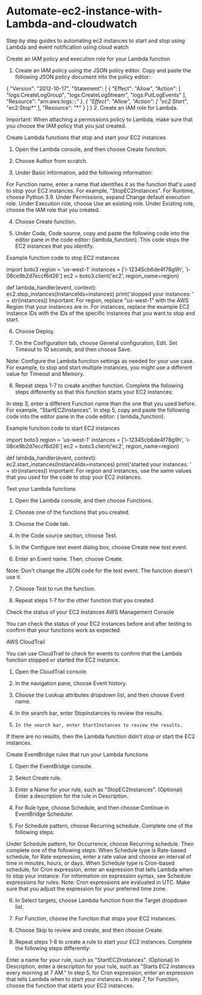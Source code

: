 # Automate-ec2-instance-with-Lambda-and-cloudwatch
Step by step guides to automating ec2 instances to start and stop using Lambda and event notification using cloud watch

Create an IAM policy and execution role for your Lambda function
1.    Create an IAM policy using the JSON policy editor. Copy and paste the following JSON policy document into the policy editor:

{
  "Version": "2012-10-17",
  "Statement": [
    {
      "Effect": "Allow",
      "Action": [
        "logs:CreateLogGroup",
        "logs:CreateLogStream",
        "logs:PutLogEvents"
      ],
      "Resource": "arn:aws:logs:*:*:*"
    },
    {
      "Effect": "Allow",
      "Action": [
        "ec2:Start*",
        "ec2:Stop*"
      ],
      "Resource": "*"
    }
  ]
}
2.    Create an IAM role for Lambda.

Important: When attaching a permissions policy to Lambda, make sure that you choose the IAM policy that you just created.

Create Lambda functions that stop and start your EC2 instances
1.    Open the Lambda console, and then choose Create function.

2.    Choose Author from scratch.

3.    Under Basic information, add the following information:

For Function name, enter a name that identifies it as the function that's used to stop your EC2 instances. For example, "StopEC2Instances".
For Runtime, choose Python 3.9.
Under Permissions, expand Change default execution role.
Under Execution role, choose Use an existing role.
Under Existing role, choose the IAM role that you created.

4.    Choose Create function.

5.    Under Code, Code source, copy and paste the following code into the editor pane in the code editor: (lambda_function). This code stops the EC2 instances that you identify.

Example function code to stop EC2 instances

import boto3
region = 'us-west-1'
instances = ['i-12345cb6de4f78g9h', 'i-08ce9b2d7eccf6d26']
ec2 = boto3.client('ec2', region_name=region)

def lambda_handler(event, context):
    ec2.stop_instances(InstanceIds=instances)
    print('stopped your instances: ' + str(instances))
Important: For region, replace "us-west-1" with the AWS Region that your instances are in. For instances, replace the example EC2 instance IDs with the IDs of the specific instances that you want to stop and start.

6.    Choose Deploy.

7.    On the Configuration tab, choose General configuration, Edit. Set Timeout to 10 seconds, and then choose Save.

Note: Configure the Lambda function settings as needed for your use case. For example, to stop and start multiple instances, you might use a different value for Timeout and Memory.

8.    Repeat steps 1-7 to create another function. Complete the following steps differently so that this function starts your EC2 instances:

In step 3, enter a different Function name than the one that you used before. For example, "StartEC2Instances".
In step 5, copy and paste the following code into the editor pane in the code editor: ( lambda_function).

Example function code to start EC2 instances

import boto3
region = 'us-west-1'
instances = ['i-12345cb6de4f78g9h', 'i-08ce9b2d7eccf6d26']
ec2 = boto3.client('ec2', region_name=region)

def lambda_handler(event, context):
    ec2.start_instances(InstanceIds=instances)
    print('started your instances: ' + str(instances))
Important: For region and instances, use the same values that you used for the code to stop your EC2 instances.

Test your Lambda functions
1.    Open the Lambda console, and then choose Functions.

2.    Choose one of the functions that you created.

3.    Choose the Code tab.

4.    In the Code source section, choose Test.

5.    In the Configure test event dialog box, choose Create new test event.

6.    Enter an Event name. Then, choose Create.

Note: Don't change the JSON code for the test event. The function doesn't use it.

7.    Choose Test to run the function.

8.    Repeat steps 1-7 for the other function that you created.

Check the status of your EC2 instances
AWS Management Console

You can check the status of your EC2 instances before and after testing to confirm that your functions work as expected.

AWS CloudTrail

You can use CloudTrail to check for events to confirm that the Lambda function stopped or started the EC2 instance.

1.    Open the CloudTrail console.

2.    In the navigation pane, choose Event history.

3.    Choose the Lookup attributes dropdown list, and then choose Event name.

4.    In the search bar, enter StopInstances to review the results.

5.     In the search bar, enter StartInstances to review the results.

If there are no results, then the Lambda function didn't stop or start the EC2 instances.

Create EventBridge rules that run your Lambda functions
1.    Open the EventBridge console.

2.    Select Create rule.

3.    Enter a Name for your rule, such as "StopEC2Instances". (Optional) Enter a description for the rule in Description.

4.    For Rule type, choose Schedule, and then choose Continue in EventBridge Scheduler.

5.    For Schedule pattern, choose Recurring schedule. Complete one of the following steps:

Under Schedule pattern, for Occurrence, choose Recurring schedule. Then complete one of the following steps:
When Schedule type is Rate-based schedule, for Rate expression, enter a rate value and choose an interval of time in minutes, hours, or days.
When Schedule type is Cron-based schedule, for Cron expression, enter an expression that tells Lambda when to stop your instance. For information on expression syntax, see Schedule expressions for rules.
Note: Cron expressions are evaluated in UTC. Make sure that you adjust the expression for your preferred time zone.

6.    In Select targets, choose Lambda function from the Target dropdown list.

7.    For Function, choose the function that stops your EC2 instances.

8.    Choose Skip to review and create, and then choose Create.

9.    Repeat steps 1-8 to create a rule to start your EC2 instances. Complete the following steps differently:

Enter a name for your rule, such as "StartEC2Instances".
(Optional) In Description, enter a description for your rule, such as "Starts EC2 instances every morning at 7 AM."
In step 5, for Cron expression, enter an expression that tells Lambda when to start your instances.
In step 7, for Function, choose the function that starts your EC2 instances.

